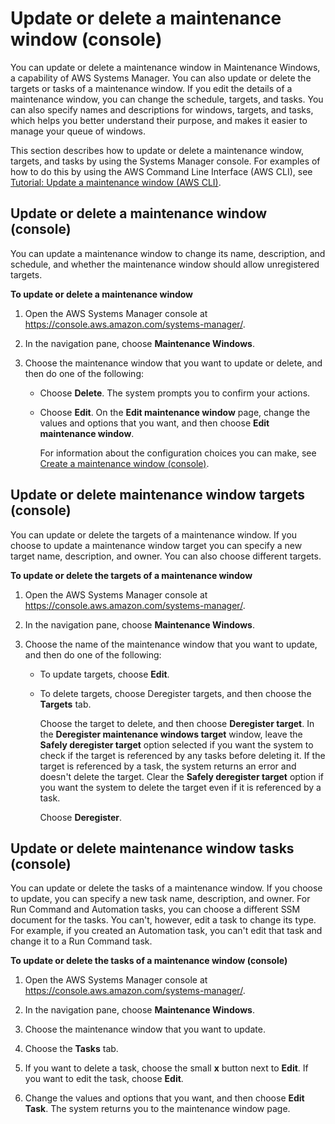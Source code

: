 # Update or delete a maintenance window \(console\)<a name="sysman-maintenance-update"></a>

You can update or delete a maintenance window in Maintenance Windows, a capability of AWS Systems Manager\. You can also update or delete the targets or tasks of a maintenance window\. If you edit the details of a maintenance window, you can change the schedule, targets, and tasks\. You can also specify names and descriptions for windows, targets, and tasks, which helps you better understand their purpose, and makes it easier to manage your queue of windows\.

This section describes how to update or delete a maintenance window, targets, and tasks by using the Systems Manager console\. For examples of how to do this by using the AWS Command Line Interface \(AWS CLI\), see [Tutorial: Update a maintenance window \(AWS CLI\)](maintenance-windows-cli-tutorials-update.md)\. 

## Update or delete a maintenance window \(console\)<a name="sysman-maintenance-update-mw"></a>

You can update a maintenance window to change its name, description, and schedule, and whether the maintenance window should allow unregistered targets\.

**To update or delete a maintenance window**

1. Open the AWS Systems Manager console at [https://console\.aws\.amazon\.com/systems\-manager/](https://console.aws.amazon.com/systems-manager/)\.

1. In the navigation pane, choose **Maintenance Windows**\. 

1. Choose the maintenance window that you want to update or delete, and then do one of the following:
   + Choose **Delete**\. The system prompts you to confirm your actions\. 
   + Choose **Edit**\. On the **Edit maintenance window** page, change the values and options that you want, and then choose **Edit maintenance window**\.

     For information about the configuration choices you can make, see [Create a maintenance window \(console\)](sysman-maintenance-create-mw.md)\.

## Update or delete maintenance window targets \(console\)<a name="sysman-maintenance-update-target"></a>

You can update or delete the targets of a maintenance window\. If you choose to update a maintenance window target you can specify a new target name, description, and owner\. You can also choose different targets\. 

**To update or delete the targets of a maintenance window**

1. Open the AWS Systems Manager console at [https://console\.aws\.amazon\.com/systems\-manager/](https://console.aws.amazon.com/systems-manager/)\.

1. In the navigation pane, choose **Maintenance Windows**\. 

1. Choose the name of the maintenance window that you want to update, and then do one of the following:
   + To update targets, choose **Edit**\.
   + To delete targets, choose Deregister targets, and then choose the **Targets** tab\.

     Choose the target to delete, and then choose **Deregister target**\. In the **Deregister maintenance windows target** window, leave the **Safely deregister target** option selected if you want the system to check if the target is referenced by any tasks before deleting it\. If the target is referenced by a task, the system returns an error and doesn't delete the target\. Clear the **Safely deregister target** option if you want the system to delete the target even if it is referenced by a task\.

     Choose **Deregister**\.

## Update or delete maintenance window tasks \(console\)<a name="sysman-maintenance-update-tasks"></a>

You can update or delete the tasks of a maintenance window\. If you choose to update, you can specify a new task name, description, and owner\. For Run Command and Automation tasks, you can choose a different SSM document for the tasks\. You can't, however, edit a task to change its type\. For example, if you created an Automation task, you can't edit that task and change it to a Run Command task\. 

**To update or delete the tasks of a maintenance window \(console\)**

1. Open the AWS Systems Manager console at [https://console\.aws\.amazon\.com/systems\-manager/](https://console.aws.amazon.com/systems-manager/)\.

1. In the navigation pane, choose **Maintenance Windows**\. 

1. Choose the maintenance window that you want to update\.

1. Choose the **Tasks** tab\.

1. If you want to delete a task, choose the small **x** button next to **Edit**\. If you want to edit the task, choose **Edit**\.

1. Change the values and options that you want, and then choose **Edit Task**\. The system returns you to the maintenance window page\.